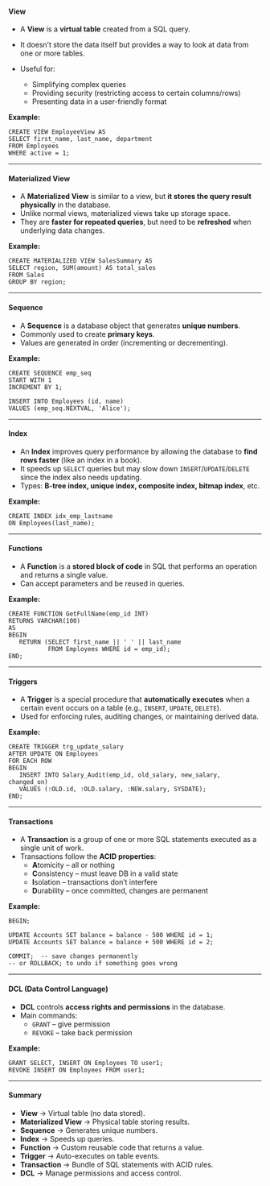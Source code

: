 #### View

- A **View** is a **virtual table** created from a SQL query.
- It doesn’t store the data itself but provides a way to look at data from one or more tables.
    
- Useful for:
    - Simplifying complex queries
    - Providing security (restricting access to certain columns/rows)
    - Presenting data in a user-friendly format

**Example:**
```
CREATE VIEW EmployeeView AS
SELECT first_name, last_name, department
FROM Employees
WHERE active = 1;
```


---
#### Materialized View

- A **Materialized View** is similar to a view, but **it stores the query result physically** in the database.
- Unlike normal views, materialized views take up storage space.
- They are **faster for repeated queries**, but need to be **refreshed** when underlying data changes.

**Example:**
```
CREATE MATERIALIZED VIEW SalesSummary AS
SELECT region, SUM(amount) AS total_sales
FROM Sales
GROUP BY region;
```


---
#### Sequence

- A **Sequence** is a database object that generates **unique numbers**.
- Commonly used to create **primary keys**.
- Values are generated in order (incrementing or decrementing).

**Example:**
```
CREATE SEQUENCE emp_seq
START WITH 1
INCREMENT BY 1;

INSERT INTO Employees (id, name)
VALUES (emp_seq.NEXTVAL, 'Alice');
```


---
#### Index

- An **Index** improves query performance by allowing the database to **find rows faster** (like an index in a book).
- It speeds up `SELECT` queries but may slow down `INSERT`/`UPDATE`/`DELETE` since the index also needs updating.
- Types: **B-tree index, unique index, composite index, bitmap index**, etc.

**Example:**
```
CREATE INDEX idx_emp_lastname
ON Employees(last_name);
```


---
#### Functions

- A **Function** is a **stored block of code** in SQL that performs an operation and returns a single value.
- Can accept parameters and be reused in queries.

**Example:**
```
CREATE FUNCTION GetFullName(emp_id INT)
RETURNS VARCHAR(100)
AS
BEGIN
   RETURN (SELECT first_name || ' ' || last_name 
           FROM Employees WHERE id = emp_id);
END;
```


---
#### Triggers

- A **Trigger** is a special procedure that **automatically executes** when a certain event occurs on a table (e.g., `INSERT`, `UPDATE`, `DELETE`).
- Used for enforcing rules, auditing changes, or maintaining derived data.

**Example:**
```
CREATE TRIGGER trg_update_salary
AFTER UPDATE ON Employees
FOR EACH ROW
BEGIN
   INSERT INTO Salary_Audit(emp_id, old_salary, new_salary, changed_on)
   VALUES (:OLD.id, :OLD.salary, :NEW.salary, SYSDATE);
END;
```


---
#### Transactions

- A **Transaction** is a group of one or more SQL statements executed as a single unit of work.
- Transactions follow the **ACID properties**:
    - **A**tomicity – all or nothing
    - **C**onsistency – must leave DB in a valid state
    - **I**solation – transactions don’t interfere
    - **D**urability – once committed, changes are permanent

**Example:**
```
BEGIN;

UPDATE Accounts SET balance = balance - 500 WHERE id = 1;
UPDATE Accounts SET balance = balance + 500 WHERE id = 2;

COMMIT;  -- save changes permanently
-- or ROLLBACK; to undo if something goes wrong
```


---
#### DCL (Data Control Language)

- **DCL** controls **access rights and permissions** in the database.
- Main commands:
    - `GRANT` – give permission
    - `REVOKE` – take back permission

**Example:**
```
GRANT SELECT, INSERT ON Employees TO user1;
REVOKE INSERT ON Employees FROM user1;
```


---
#### Summary

- **View** → Virtual table (no data stored).
- **Materialized View** → Physical table storing results.
- **Sequence** → Generates unique numbers.
- **Index** → Speeds up queries.
- **Function** → Custom reusable code that returns a value.
- **Trigger** → Auto-executes on table events.
- **Transaction** → Bundle of SQL statements with ACID rules.
- **DCL** → Manage permissions and access control.